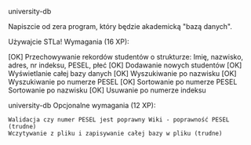 university-db

Napiszcie od zera program, który będzie akademicką "bazą danych".

Używajcie STLa!
Wymagania (16 XP):

[OK] Przechowywanie rekordów studentów o strukturze: Imię, nazwisko, adres, nr indeksu, PESEL, płeć
[OK] Dodawanie nowych studentów
[OK] Wyświetlanie całej bazy danych
[OK] Wyszukiwanie po nazwisku
[OK] Wyszukiwanie po numerze PESEL
[OK] Sortowanie po numerze PESEL
    Sortowanie po nazwisku
[OK] Usuwanie po numerze indeksu

university-db
Opcjonalne wymagania (12 XP):

    Walidacja czy numer PESEL jest poprawny Wiki - poprawność PESEL (trudne)
    Wczytywanie z pliku i zapisywanie całej bazy w pliku (trudne)

